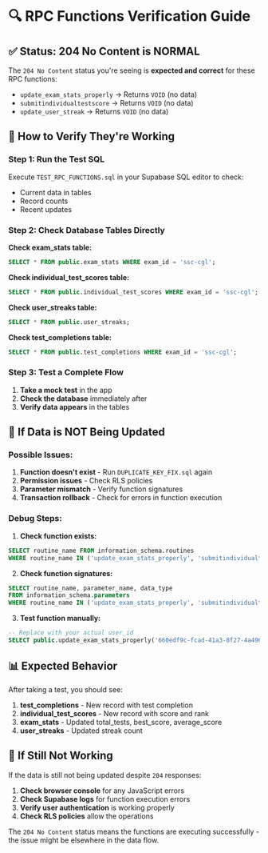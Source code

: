 # 🔍 RPC Functions Verification Guide

## ✅ **Status: 204 No Content is NORMAL**

The `204 No Content` status you're seeing is **expected and correct** for these RPC functions:

- `update_exam_stats_properly` → Returns `VOID` (no data)
- `submitindividualtestscore` → Returns `VOID` (no data)  
- `update_user_streak` → Returns `VOID` (no data)

## 🧪 **How to Verify They're Working**

### **Step 1: Run the Test SQL**
Execute `TEST_RPC_FUNCTIONS.sql` in your Supabase SQL editor to check:
- Current data in tables
- Record counts
- Recent updates

### **Step 2: Check Database Tables Directly**

**Check exam_stats table:**
```sql
SELECT * FROM public.exam_stats WHERE exam_id = 'ssc-cgl';
```

**Check individual_test_scores table:**
```sql
SELECT * FROM public.individual_test_scores WHERE exam_id = 'ssc-cgl';
```

**Check user_streaks table:**
```sql
SELECT * FROM public.user_streaks;
```

**Check test_completions table:**
```sql
SELECT * FROM public.test_completions WHERE exam_id = 'ssc-cgl';
```

### **Step 3: Test a Complete Flow**

1. **Take a mock test** in the app
2. **Check the database** immediately after
3. **Verify data appears** in the tables

## 🔧 **If Data is NOT Being Updated**

### **Possible Issues:**

1. **Function doesn't exist** - Run `DUPLICATE_KEY_FIX.sql` again
2. **Permission issues** - Check RLS policies
3. **Parameter mismatch** - Verify function signatures
4. **Transaction rollback** - Check for errors in function execution

### **Debug Steps:**

1. **Check function exists:**
```sql
SELECT routine_name FROM information_schema.routines 
WHERE routine_name IN ('update_exam_stats_properly', 'submitindividualtestscore', 'update_user_streak');
```

2. **Check function signatures:**
```sql
SELECT routine_name, parameter_name, data_type 
FROM information_schema.parameters 
WHERE routine_name IN ('update_exam_stats_properly', 'submitindividualtestscore', 'update_user_streak');
```

3. **Test function manually:**
```sql
-- Replace with your actual user_id
SELECT public.update_exam_stats_properly('660edf9c-fcad-41a3-8f27-4a496413899f'::UUID, 'ssc-cgl', 85);
```

## 📊 **Expected Behavior**

After taking a test, you should see:

1. **test_completions** - New record with test completion
2. **individual_test_scores** - New record with score and rank
3. **exam_stats** - Updated total_tests, best_score, average_score
4. **user_streaks** - Updated streak count

## 🚨 **If Still Not Working**

If the data is still not being updated despite `204` responses:

1. **Check browser console** for any JavaScript errors
2. **Check Supabase logs** for function execution errors
3. **Verify user authentication** is working properly
4. **Check RLS policies** allow the operations

The `204 No Content` status means the functions are executing successfully - the issue might be elsewhere in the data flow.
